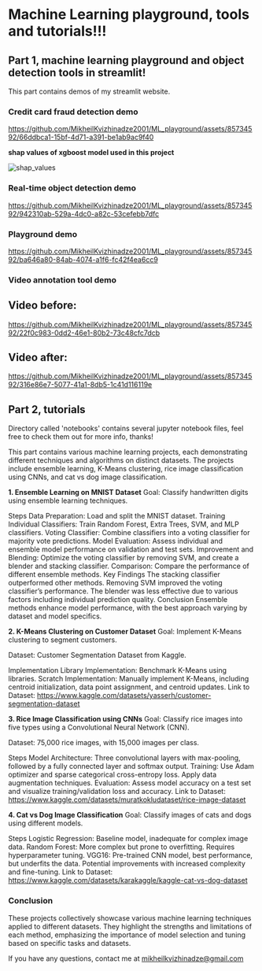 # Machine Learning playground, tools and tutorials!!!


## Part 1, machine learning playground and object detection tools in streamlit!
This part contains demos of my streamlit website.

### Credit card fraud detection demo
https://github.com/MikheilKvizhinadze2001/ML_playground/assets/85734592/66ddbca1-15bf-4d71-a391-be1ab9ac9f40




**shap values of xgboost model used in this project**



![shap_values](https://github.com/MikheilKvizhinadze2001/ML_playground/assets/85734592/097980bc-fe6e-4118-b6f5-7aa84ee06322)






### Real-time object detection demo


https://github.com/MikheilKvizhinadze2001/ML_playground/assets/85734592/942310ab-529a-4dc0-a82c-53cefebb7dfc



### Playground demo


https://github.com/MikheilKvizhinadze2001/ML_playground/assets/85734592/ba646a80-84ab-4074-a1f6-fc42f4ea6cc9




### Video annotation tool demo

## Video before:



https://github.com/MikheilKvizhinadze2001/ML_playground/assets/85734592/22f0c983-0dd2-46e1-80b2-73c48cfc7dcb



## Video after:



https://github.com/MikheilKvizhinadze2001/ML_playground/assets/85734592/316e86e7-5077-41a1-8db5-1c41d116119e



## Part 2, tutorials
Directory called 'notebooks' contains several jupyter notebook files, feel free to check them out for more info, thanks!

This part contains various machine learning projects, each demonstrating different techniques and algorithms on distinct datasets. The projects include ensemble learning, K-Means clustering, rice image classification using CNNs, and cat vs dog image classification.

**1. Ensemble Learning on MNIST Dataset**
Goal: Classify handwritten digits using ensemble learning techniques.

Steps
Data Preparation: Load and split the MNIST dataset.
Training Individual Classifiers: Train Random Forest, Extra Trees, SVM, and MLP classifiers.
Voting Classifier: Combine classifiers into a voting classifier for majority vote predictions.
Model Evaluation: Assess individual and ensemble model performance on validation and test sets.
Improvement and Blending: Optimize the voting classifier by removing SVM, and create a blender and stacking classifier.
Comparison: Compare the performance of different ensemble methods.
Key Findings
The stacking classifier outperformed other methods.
Removing SVM improved the voting classifier’s performance.
The blender was less effective due to various factors including individual prediction quality.
Conclusion
Ensemble methods enhance model performance, with the best approach varying by dataset and model specifics.

**2. K-Means Clustering on Customer Dataset**
Goal: Implement K-Means clustering to segment customers.

Dataset: Customer Segmentation Dataset from Kaggle.

Implementation
Library Implementation: Benchmark K-Means using libraries.
Scratch Implementation: Manually implement K-Means, including centroid initialization, data point assignment, and centroid updates.
Link to Dataset: 
https://www.kaggle.com/datasets/yasserh/customer-segmentation-dataset

**3. Rice Image Classification using CNNs**
Goal: Classify rice images into five types using a Convolutional Neural Network (CNN).

Dataset: 75,000 rice images, with 15,000 images per class.

Steps
Model Architecture: Three convolutional layers with max-pooling, followed by a fully connected layer and softmax output.
Training: Use Adam optimizer and sparse categorical cross-entropy loss. Apply data augmentation techniques.
Evaluation: Assess model accuracy on a test set and visualize training/validation loss and accuracy.
Link to Dataset: 
https://www.kaggle.com/datasets/muratkokludataset/rice-image-dataset


**4. Cat vs Dog Image Classification**
Goal: Classify images of cats and dogs using different models.

Steps
Logistic Regression: Baseline model, inadequate for complex image data.
Random Forest: More complex but prone to overfitting. Requires hyperparameter tuning.
VGG16: Pre-trained CNN model, best performance, but underfits the data. Potential improvements with increased complexity and fine-tuning.
Link to Dataset: 
https://www.kaggle.com/datasets/karakaggle/kaggle-cat-vs-dog-dataset

### Conclusion
These projects collectively showcase various machine learning techniques applied to different datasets. They highlight the strengths and limitations of each method, emphasizing the importance of model selection and tuning based on specific tasks and datasets.

If you have any questions, contact me at mikheilkvizhinadze@gmail.com
